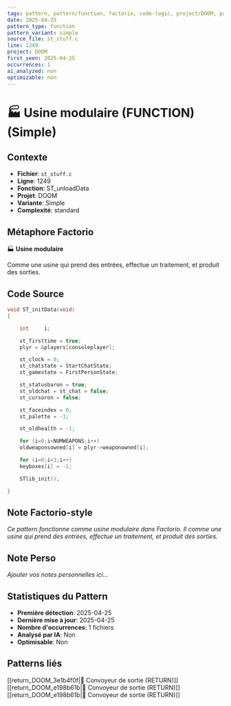 ```yaml
---
tags: pattern, pattern/function, factorio, code-logic, project/DOOM, pattern/variant/simple
date: 2025-04-25
pattern_type: function
pattern_variant: simple
source_file: st_stuff.c
line: 1249
project: DOOM
first_seen: 2025-04-25
occurrences: 1
ai_analyzed: non
optimizable: non
---
```


# 🏭 Usine modulaire (FUNCTION) (Simple)

## Contexte
- **Fichier**: `st_stuff.c`
- **Ligne**: 1249
- **Fonction**: ST_unloadData
- **Projet**: DOOM
- **Variante**: Simple
- **Complexité**: standard

## Métaphore Factorio
🏭 **Usine modulaire**

Comme une usine qui prend des entrées, effectue un traitement, et produit des sorties.

## Code Source
```c
void ST_initData(void)
{

    int		i;

    st_firsttime = true;
    plyr = &players[consoleplayer];

    st_clock = 0;
    st_chatstate = StartChatState;
    st_gamestate = FirstPersonState;

    st_statusbaron = true;
    st_oldchat = st_chat = false;
    st_cursoron = false;

    st_faceindex = 0;
    st_palette = -1;

    st_oldhealth = -1;

    for (i=0;i<NUMWEAPONS;i++)
	oldweaponsowned[i] = plyr->weaponowned[i];

    for (i=0;i<3;i++)
	keyboxes[i] = -1;

    STlib_init();

}
```

## Note Factorio-style
*Ce pattern fonctionne comme usine modulaire dans Factorio. Il comme une usine qui prend des entrées, effectue un traitement, et produit des sorties.*

## Note Perso
*Ajouter vos notes personnelles ici...*

## Statistiques du Pattern
- **Première détection**: 2025-04-25
- **Dernière mise à jour**: 2025-04-25
- **Nombre d'occurrences**: 1 fichiers
- **Analysé par IA**: Non
- **Optimisable**: Non

## Patterns liés
[[return_DOOM_3e1b4f0f|🚚 Convoyeur de sortie (RETURN)]]
[[return_DOOM_e198b61b|🚚 Convoyeur de sortie (RETURN)]]
[[return_DOOM_e198b61b|🚚 Convoyeur de sortie (RETURN)]]
